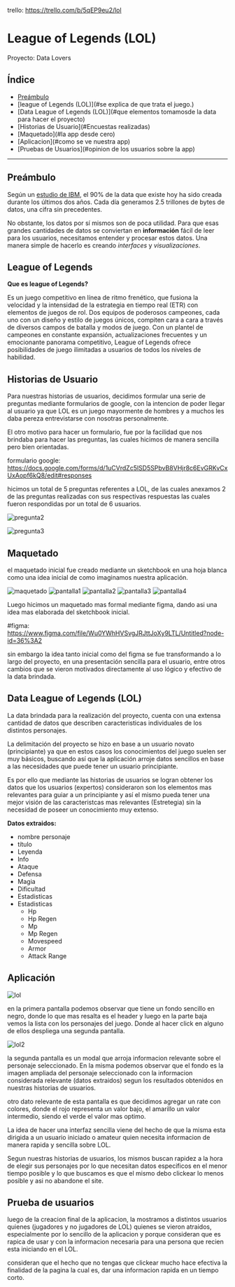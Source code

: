 trello: https://trello.com/b/5qEP9eu2/lol
# League of Legends (LOL)
Proyecto: Data Lovers

## Índice

* [Preámbulo](#preámbulo)
* [league of Legends (LOL)](#se explica de que trata el juego.)
* [Data League of Legends (LOL)](#que elementos tomamosde la data para hacer el proyecto)
* [Historias de Usuario](#Encuestas realizadas)
* [Maquetado](#la app desde cero)
* [Aplicacion](#como se ve nuestra app)
* [Pruebas de Usuarios](#opinion de los usuarios sobre la app)
***

## Preámbulo

Según un [estudio de IBM](https://www-01.ibm.com/common/ssi/cgi-bin/ssialias?htmlfid=WRL12345USEN),
el 90% de la data que existe hoy ha sido creada durante los últimos dos años.
Cada día generamos 2.5 trillones de bytes de datos, una cifra sin precedentes.

No obstante, los datos por sí mismos son de poca utilidad. Para que esas
grandes cantidades de datos se conviertan en **información** fácil de leer para
los usuarios, necesitamos entender y procesar estos datos. Una manera simple de
hacerlo es creando _interfaces_ y _visualizaciones_.

## League of Legends

**Que es league of Legends?**

Es un juego competitivo en línea de ritmo frenético, que fusiona la velocidad y la intensidad de la estrategia en tiempo real (ETR) con elementos de juegos de rol. Dos equipos de poderosos campeones, cada uno con un diseño y estilo de juegos únicos, compiten cara a cara a través de diversos campos de batalla y modos de juego. Con un plantel de campeones en constante expansión, actualizaciones frecuentes y un emocionante panorama competitivo, League of Legends ofrece posibilidades de juego ilimitadas a usuarios de todos los niveles de habilidad.

## Historias de Usuario

Para nuestras historias de usuarios, decidimos formular una serie de preguntas mediante formularios de google, con la intencion de poder llegar al usuario ya que LOL es un juego mayormente de hombres y a muchos les daba pereza entrevistarse con nosotras personalmente.

El otro motivo para hacer un formulario, fue por la facilidad que nos brindaba para hacer las preguntas, las cuales hicimos de manera sencilla pero bien orientadas.

formulario google:
https://docs.google.com/forms/d/1uCVrdZc5lSD5SPbvB8VHjr8c6EvGRKvCxUxAopf6kQ8/edit#responses

hicimos un total de 5 preguntas referentes a LOL, de las cuales anexamos 2 de las preguntas realizadas con sus respectivas respuestas las cuales fueron respondidas por un total de 6 usuarios.

![pregunta2](http://subirimagen.me/uploads/20190110203001.PNG)

![pregunta3](http://subirimagen.me/uploads/20190110203114.PNG)

## Maquetado
el maquetado inicial fue creado mediante un sketchbook en una hoja blanca como una idea inicial de como imaginamos nuestra aplicación.

  ![maquetado](http://subirimagen.me/uploads/20190110163508.jpg)
  ![pantalla1](http://subirimagen.me/uploads/20190110163816.jpg)
  ![pantalla2](http://subirimagen.me/uploads/20190110164009.jpg)
  ![pantalla3](http://subirimagen.me/uploads/20190110164139.jpg)
  ![pantalla4](http://subirimagen.me/uploads/20190110164242.jpg)

Luego hicimos un maquetado mas formal mediante figma, dando asi una idea mas elaborada del sketchbook inicial.

#figma: https://www.figma.com/file/Wu0YWhHVSvgJRJttJoXy9LTL/Untitled?node-id=36%3A2

sin embargo la idea tanto inicial como del figma se fue transformando a lo largo del proyecto, en una presentación sencilla  para el usuario, entre otros cambios que se vieron motivados directamente al uso lógico y efectivo de la data brindada.

## Data League of Legends (LOL)

La data brindada para la realización del proyecto, cuenta con una extensa cantidad de datos que describen caracteristicas individuales de los distintos personajes.

La delimitación del proyecto se hizo en base a un usuario novato (principiante) ya que en estos casos los conocimientos del juego suelen ser muy básicos, buscando así que la aplicación arroje datos sencillos en base a las necesidades que puede tener un usuario principiante.

Es por ello que mediante las historias de usuarios se logran obtener los datos que los usuarios (expertos) consideraron son los elementos mas relevantes para guiar a un principiante y así el mismo pueda tener una mejor visión de las caracteristcas mas relevantes (Estretegia) sin la necesidad de poseer un conocimiento muy extenso.


**Datos extraidos:**

* nombre personaje
* título
* Leyenda
* Info
 * Ataque
 * Defensa
 * Magia
 * Dificultad
 * Estadisticas
* Estadisticas
  * Hp
  * Hp Regen
  * Mp
  * Mp Regen
  * Movespeed
  * Armor
  * Attack Range

## Aplicación


![lol](http://subirimagen.me/uploads/20190108121602.PNG)

en la primera pantalla podemos observar que tiene un fondo sencillo en negro, donde lo que mas resalta es el header y luego en la parte baja vemos la lista con los personajes del juego. Donde al hacer click en alguno de ellos despliega una segunda pantalla.

![lol2](http://subirimagen.me/uploads/20190108123029.PNG)

la segunda pantalla es un modal que arroja  informacion relevante sobre el personaje seleccionado. En la misma podemos observar que el fondo es la imagen ampliada del personaje seleccionado con la informacion considerada relevante (datos extraidos) segun los resultados obtenidos en nuestras historias de usuarios.

otro dato relevante de esta pantalla es que decidimos agregar un rate con colores, donde el rojo representa un valor bajo, el amarillo un valor intermedio, siendo el verde el valor mas optimo.

La idea de hacer una interfaz sencilla viene del hecho de que la misma esta dirigida a un usuario iniciado o amateur quien necesita informacion de manera rapida y sencilla sobre LOL.

Segun nuestras historias de usuarios, los mismos buscan rapidez a la hora de elegir sus personajes por lo que necesitan datos especificos en el menor tiempo posible y lo que buscamos es que el mismo debo clickear lo menos posible y asi no abandone el site.

## Prueba de usuarios

luego de la creacion final de la aplicacion, la mostramos a distintos usuarios quienes (jugadores y no jugadores de LOL) quienes se vieron atraidos, especialmente por lo sencillo de la aplicacion y porque consideran que es rapica de usar y con la informacion necesaria para una persona que recien esta iniciando en el LOL.

consideran que el hecho que no tengas que clickear mucho hace efectiva la finalidad de la pagina la cual es, dar una informacion rapida en un tiempo corto.
